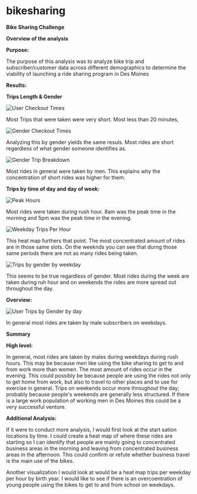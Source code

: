 # bikesharing

**Bike Sharing Challenge**

**Overview of the analysis**

**Purpose:**

The purpose of this analysis was to analyze bike trip and subscriber/customer data across different demographics to determine the viability of launching a ride sharing program in Des Moines

**Results:**

**Trips Length & Gender**

![User Checkout Times](https://user-images.githubusercontent.com/95661553/161449758-965648b3-7947-48b1-998c-2caa64d94619.png)

Most Trips that were taken were very short. Most less than 20 minutes,

![Gender Checkout Times](https://user-images.githubusercontent.com/95661553/161449762-d869c2d2-6869-498c-a9e0-3cdb446b898f.png)

Analyzing this by gender yields the same resuls. Most rides are short regardless of what gender someone identifies as.

![Gender Trip Breakdown](https://user-images.githubusercontent.com/95661553/161449765-bebf98c3-f790-478b-a790-683814d3ee2a.png)

Most rides in general were taken by men. This explains why the concentration of short rides was higher for them.

**Trips by time of day and day of week:**

![Peak Hours](https://user-images.githubusercontent.com/95661553/161449771-0f316201-d8e6-4312-a6a7-f88586570d16.png)

Most rides were taken during rush hour. 8am was the peak time in the morning and 5pm was the peak time in the evening.

![Weekday Trips Per Hour](https://user-images.githubusercontent.com/95661553/161449775-9ba021f3-9fd7-4778-9dff-e5779d66fb7c.png)

This heat map furthers that point. The most concentrated amount of rides are in those same slots. On the weeknds you can see that durng those same periods there are not as many rides being taken.

![Trips by gender by weekday](https://user-images.githubusercontent.com/95661553/161449781-dceb0b00-ef93-49dc-bcc5-da52c212b11c.png)

This seems to be true regardless of gender. Most rides during the week are taken during ruh hour and on weekends the rides are more spread out throughout the day.

**Overview:**

![User Trips by Gender by day](https://user-images.githubusercontent.com/95661553/161449789-ca999e7d-ae1d-4145-bbd3-cadfa41c39ef.png)

In general most rides are taken by male subscribers on weekdays.


**Summary**

**High level:**

In general, most rides are taken by males during weekdays during rush hours. This may be because men like using the bike sharing to get to and from work more than women. The most amount of rides occur in the evening. This could possibly be because people are using the rides not only to get home from work, but also to travel to other places and to use for exercise in general. Trips on weekends occur more throughout the day; probably because people's weekends are generally less structured. If there is a large work population of working men in Des Moines this could be a very successful venture.

**Additional Analysis:**

If it were to conduct more analysis, I would first look at the start sation locations by time. I could create a heat map of where these rides are starting so I can identify that people are mainly going to concentrated business areas in the morning and leaving from concentrated business areas in the afternoon. This could confirm or refute whether business travel is the main use of the bikes.

Another visualization I would look at would be a heat map trips per weekday per hour by birth year. I would like to see if there is an overcoentration of young people using the bikes to get to and from school on weekdays.
